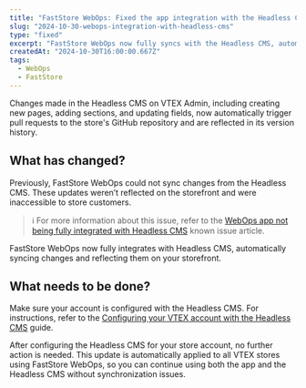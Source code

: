 ```yaml
---
title: "FastStore WebOps: Fixed the app integration with the Headless CMS"
slug: "2024-10-30-webops-integration-with-headless-cms"
type: "fixed"
excerpt: "FastStore WebOps now fully syncs with the Headless CMS, automatically deploying updates to your store."
createdAt: "2024-10-30T16:00:00.667Z"
tags:
  - WebOps
  - FastStore
---
```


Changes made in the Headless CMS on VTEX Admin, including creating new pages, adding sections, and updating fields, now automatically trigger pull requests to the store's GitHub repository and are reflected in its version history.

## What has changed?

Previously, FastStore WebOps could not sync changes from the Headless CMS. These updates weren’t reflected on the storefront and were inaccessible to store customers.

> ℹ️ For more information about this issue, refer to the [WebOps app not being fully integrated with Headless CMS](https://help.vtex.com/known-issues/webops-app-is-not-fully-integrated-with-headless-cms--577fIocKB9BYYCOkN9dZfW) known issue article.

FastStore WebOps now fully integrates with Headless CMS, automatically syncing changes and reflecting them on your storefront.

## What needs to be done?

Make sure your account is configured with the Headless CMS. For instructions, refer to the [Configuring your VTEX account with the Headless CMS](https://developers.vtex.com/docs/guides/faststore/headless-cms-1-configuring-the-vtex-account#instructions) guide.

After configuring the Headless CMS for your store account, no further action is needed. This update is automatically applied to all VTEX stores using FastStore WebOps, so you can continue using both the app and the Headless CMS without synchronization issues.
